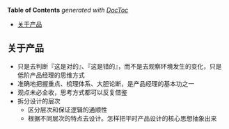 <!-- START doctoc generated TOC please keep comment here to allow auto update -->
<!-- DON'T EDIT THIS SECTION, INSTEAD RE-RUN doctoc TO UPDATE -->
**Table of Contents**  *generated with [DocToc](https://github.com/thlorenz/doctoc)*

- [关于产品](#%E5%85%B3%E4%BA%8E%E4%BA%A7%E5%93%81)

<!-- END doctoc generated TOC please keep comment here to allow auto update -->

## 关于产品

  - 只是去判断『这是对的』、『这是错的』，而不是去观察环境发生的变化，只是低阶产品经理的思维方式
  - 准确地把握重点、梳理体系、大胆论断，是产品经理的基本功之一
  - 观点未必全收，思考方式都可以反复借鉴
  - 拆分设计的层次
    - 区分层次和保证逻辑的通顺性
    - 根据不同层次的特点去设计。怎样把平时产品设计的核心思想抽象出来